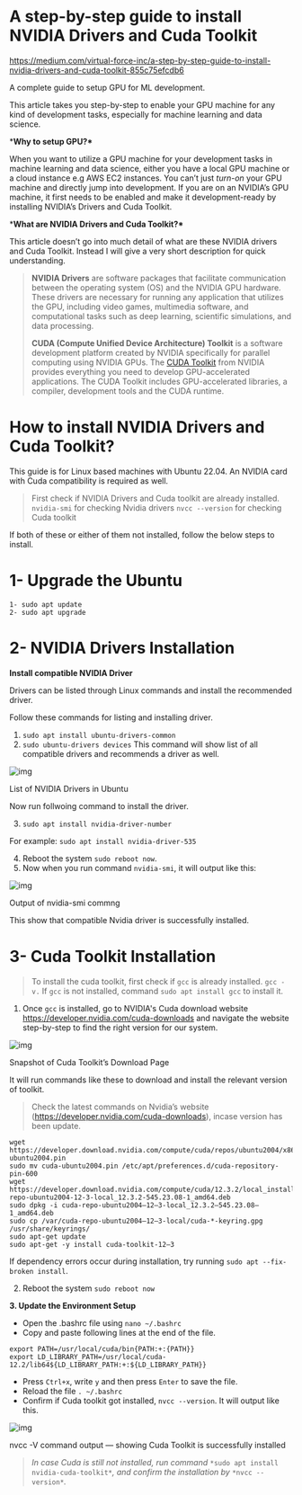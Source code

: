 # A step-by-step guide to install NVIDIA Drivers and Cuda Toolkit

https://medium.com/virtual-force-inc/a-step-by-step-guide-to-install-nvidia-drivers-and-cuda-toolkit-855c75efcdb6

A complete guide to setup GPU for ML development.

This article takes you step-by-step to enable your GPU machine for any kind of development tasks, especially for machine learning and data science.

***Why to setup GPU?\***

When you want to utilize a GPU machine for your development tasks in machine learning and data science, either you have a local GPU machine or a cloud instance e.g AWS EC2 instances. You can’t just *turn-on* your GPU machine and directly jump into development. If you are on an NVIDIA’s GPU machine, it first needs to be enabled and make it development-ready by installing NVIDIA’s Drivers and Cuda Toolkit.

***What are NVIDIA Drivers and Cuda Toolkit?\***

This article doesn’t go into much detail of what are these NVIDIA drivers and Cuda Toolkit. Instead I will give a very short description for quick understanding.

> **NVIDIA Drivers** are software packages that facilitate communication between the operating system (OS) and the NVIDIA GPU hardware. These drivers are necessary for running any application that utilizes the GPU, including video games, multimedia software, and computational tasks such as deep learning, scientific simulations, and data processing.
>
> **CUDA (Compute Unified Device Architecture) Toolkit** is a software development platform created by NVIDIA specifically for parallel computing using NVIDIA GPUs. The [CUDA Toolkit](https://developer.nvidia.com/cuda-toolkit) from NVIDIA provides everything you need to develop GPU-accelerated applications. The CUDA Toolkit includes GPU-accelerated libraries, a compiler, development tools and the CUDA runtime.

# **How to install NVIDIA Drivers and Cuda Toolkit?**

This guide is for Linux based machines with Ubuntu 22.04.
An NVIDIA card with Cuda compatibility is required as well.

> First check if NVIDIA Drivers and Cuda toolkit are already installed.
> `nvidia-smi` for checking Nvidia drivers
> `nvcc --version` for checking Cuda toolkit

If both of these or either of them not installed, follow the below steps to install.

# **1- Upgrade the Ubuntu**

```
1- sudo apt update
2- sudo apt upgrade
```

# 2- NVIDIA Drivers Installation

**Install compatible NVIDIA Driver**

Drivers can be listed through Linux commands and install the recommended driver.

Follow these commands for listing and installing driver.

1. `sudo apt install ubuntu-drivers-common`
2. `sudo ubuntu-drivers devices`
   This command will show list of all compatible drivers and recommends a driver as well.

![img](https://miro.medium.com/v2/resize:fit:1050/1*Vk0kbAvARAOACmLPWRpbqw.png)

List of NVIDIA Drivers in Ubuntu

Now run follwoing command to install the driver.

3. `sudo apt install nvidia-driver-number`

For example: `sudo apt install nvidia-driver-535`

4. Reboot the system `sudo reboot now`.
5. Now when you run command `nvidia-smi`, it will output like this:

![img](https://miro.medium.com/v2/resize:fit:1050/1*uBomo9w6aVgbK0aIcWiomw.png)

Output of nvidia-smi commng

This show that compatible Nvidia driver is successfully installed.

# 3- Cuda Toolkit Installation

> To install the cuda toolkit, first check if `gcc` is already installed.
> `gcc -v.` If `gcc` is not installed, command `sudo apt install gcc` to install it.

1. Once `gcc` is installed, go to NVIDIA's Cuda download website https://developer.nvidia.com/cuda-downloads and navigate the website step-by-step to find the right version for our system.

![img](https://miro.medium.com/v2/resize:fit:1050/1*ksMnSb5OoJsAYlfBeHl4Wg.png)

Snapshot of Cuda Toolkit’s Download Page

It will run commands like these to download and install the relevant version of toolkit.

> Check the latest commands on Nvidia’s website (https://developer.nvidia.com/cuda-downloads), incase version has been update.

```
wget https://developer.download.nvidia.com/compute/cuda/repos/ubuntu2004/x86_64/cuda-ubuntu2004.pin
sudo mv cuda-ubuntu2004.pin /etc/apt/preferences.d/cuda-repository-pin-600
wget https://developer.download.nvidia.com/compute/cuda/12.3.2/local_installers/cuda-repo-ubuntu2004-12-3-local_12.3.2-545.23.08-1_amd64.deb
sudo dpkg -i cuda-repo-ubuntu2004–12–3-local_12.3.2–545.23.08–1_amd64.deb
sudo cp /var/cuda-repo-ubuntu2004–12–3-local/cuda-*-keyring.gpg /usr/share/keyrings/
sudo apt-get update
sudo apt-get -y install cuda-toolkit-12–3
```

If dependency errors occur during installation, try running `sudo apt --fix-broken install`.

2. Reboot the system `sudo reboot now`

**3. Update the Environment Setup**

- Open the .bashrc file using `nano ~/.bashrc`
- Copy and paste following lines at the end of the file.

```
export PATH=/usr/local/cuda/bin{PATH:+:{PATH}}
export LD_LIBRARY_PATH=/usr/local/cuda-12.2/lib64${LD_LIBRARY_PATH:+:${LD_LIBRARY_PATH}}
```

- Press `Ctrl+x`, write `y` and then press `Enter` to save the file.
- Reload the file `. ~/.bashrc`
- Confirm if Cuda toolkit got installed, `nvcc --version`. It will output like this.

![img](https://miro.medium.com/v2/resize:fit:1050/1*PGZEaDPsD3cJbuYaj49Ldw.png)

nvcc -V command output — showing Cuda Toolkit is successfully installed

> *In case Cuda is still not installed, run command* `*sudo apt install nvidia-cuda-toolkit*`*, and confirm the installation by* `*nvcc --version*`*.*